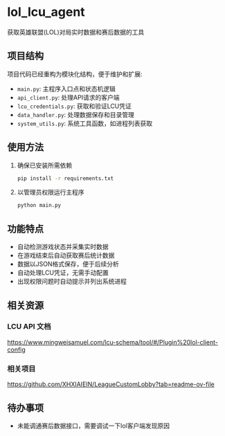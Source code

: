 # lol_lcu_agent

获取英雄联盟(LOL)对局实时数据和赛后数据的工具

## 项目结构

项目代码已经重构为模块化结构，便于维护和扩展:

- `main.py`: 主程序入口点和状态机逻辑
- `api_client.py`: 处理API请求的客户端
- `lcu_credentials.py`: 获取和验证LCU凭证
- `data_handler.py`: 处理数据保存和目录管理
- `system_utils.py`: 系统工具函数，如进程列表获取

## 使用方法

1. 确保已安装所需依赖
   ```bash
   pip install -r requirements.txt
   ```

2. 以管理员权限运行主程序
   ```bash
   python main.py
   ```

## 功能特点

- 自动检测游戏状态并采集实时数据
- 在游戏结束后自动获取赛后统计数据
- 数据以JSON格式保存，便于后续分析
- 自动处理LCU凭证，无需手动配置
- 出现权限问题时自动提示并列出系统进程

## 相关资源

### LCU API 文档

https://www.mingweisamuel.com/lcu-schema/tool/#/Plugin%20lol-client-config

### 相关项目

https://github.com/XHXIAIEIN/LeagueCustomLobby?tab=readme-ov-file

## 待办事项

- 未能调通赛后数据接口，需要调试一下lol客户端发现原因
